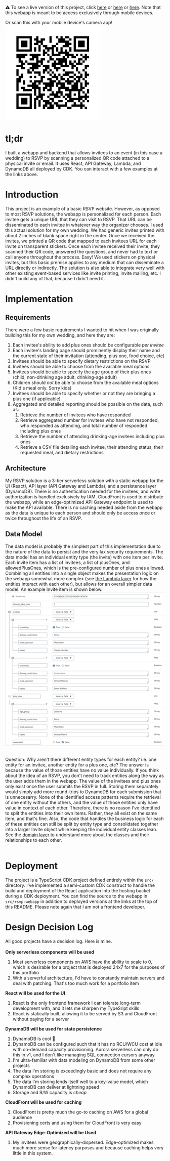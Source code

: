 :warning: To see a live version of this project, click [here](https://rsvp.portfolio.mannyserrano.com/01H7BDQKXTNSVD1PEHDP1B7B7W) or [here](https://rsvp.portfolio.mannyserrano.com/01H7BDQJYFVF6SV69Q63AQKM4K) or [here](https://rsvp.portfolio.mannyserrano.com/01H7BDQJ5CXEG1DDGCBNPND438). Note that this webapp is meant to be access exclusively through mobile devices.<br />

Or scan this with your mobile device's camera app!<br />
<img src='assets/qr-code.PNG' alt='QR Code' width='300px'/>

# tl;dr
I built a webapp and backend that allows invitees to an event (in this case a wedding) to RSVP by scanning a personalized QR code attached to a physical invite or email. It uses React, API Gateway, Lambda, and DynamoDB all deployed by CDK. You can interact with a few examples at the links above. 

# Introduction
This project is an example of a basic RSVP website. However, as opposed to most RSVP solutions, the webapp is personalized for each person. Each invitee gets a unique URL that they can visit to RSVP. That URL can be disseminated to each invitee in whatever way the organizer chooses. I used this actual solution for my own wedding. We had generic invites printed with about 2 inches of blank space right in the center. Once we received the invites, we printed a QR code that mapped to each invitees URL for each invite on transparent stickers. Once each invitee received their invite, they scanned their QR code, answered the questions, and never had to text or call anyone throughout the process. Easy! We used stickers on physical invites, but this basic premise applies to any medium that can disseminate a URL directly or indirectly. The solution is also able to integrate very well with other existing event-based services like invite printing, invite mailing, etc. I didn't build any of that, because I didn't need it.

# Implementation
## Requirements
There were a few basic requirements I wanted to hit when I was originally building this for my own wedding, and here they are:
1. Each invitee's ability to add plus ones should be configurable _per invitee_
1. Each invitee's landing page should prominently display their name and the current state of their invitation (attending, plus one, food choice, etc)
1. Invitees should be able to specify dietary restrictions on the RSVP
1. Invitees should be able to choose from the available meal options
1. Invitees should be able to specify the age group of their plus ones (child, non-drinking age adult, drinking-age adult)
1. Children should _not_ be able to choose from the available meal options (Kid's meal only. Sorry kids)
1. Invitees should be able to specify whether or not they are bringing a plus one (if applicable)
1. Aggregated and detailed reporting should be possible on the data, such as:
    1. Retrieve the number of invitees who have responded
    1. Retrieve aggregated number for invitees who have not responded, who responded as attending, and total number of responded including plus ones
    1. Retrieve the number of attending drinking-age invitees including plus ones
    1. Retrieve a CSV file detailing each invitee, their attending status, their requested meal, and dietary restrictions

## Architecture
My RSVP solution is a 3-tier serverless solution with a static webapp for the UI (React), API layer (API Gateway and Lambda), and a persistence layer (DynamoDB). There is no authentication needed for the invitees, and write authorization is handled exclusively by IAM. CloudFront is used to distribute the webapp, while an edge-optimized API Gateway endpoint is used to make the API available. There is no caching needed aside from the webapp as the data is unique to each person and should only be access once or twice throughout the life of an RSVP. 

## Data Model
The data model is probably the simplest part of this implementation due to the nature of the data to persist and the very lax security requirements. The data model has an individual entity type (the invite) with one item per invite. Each invite item has a list of invitees, a list of plusOnes, and allowedPlusOnes, which is the pre-configured number of plus ones allowed. Combining all entities into a single object makes the presentation logic on the webapp somewhat more complex (see [the Lambda layer](./src/lib/lambda/domain_layer/) for how the entities interact with each other), but allows for an overall simpler data model. An example Invite item is shown below.<br />
<img src='assets/example-invite.PNG' alt='Example Invite Object'><br /><br />

Question: Why aren't there different entity types for each entity? i.e. one entity for an invitee, another entity for a plus one, etc? The answer is because the value of those entities have no value individually. If you think about the idea of an RSVP, you don't need to track entities along the way as the user adds them in the webapp. The value of the invitees and plus ones only exist once the user submits the RSVP in full. Storing them separately would simply add more round-trips to DynamoDB for each submission that is unnecesarry. None of the identified access patterns require the retrieval of one entity without the others, and the value of those entities only have value in context of each other. Therefore, there is no reason I've identified to split the entities into their own items. Rather, they all exist on the same item, and that's fine. Also, the code that handles the business logic for each of these entities can still be split by entity type and consolidated together into a larger Invite object while keeping the individual entity classes lean. See the [domain layer](./src/lib/lambda/domain_layer) to understand more about the classes and their relationships to each other.<br /><br />

# Deployment
The project is a TypeScript CDK project defined entirely within the `src/` directory. I've implemented a semi-custom CDK construct to handle the build and deployment of the React application into the hosting bucket during a CDK deployment. You can find the source to the webapp in `src/rsvp-webapp` in addition to deployed versions at the links at the top of this README. Please note again that I am not a frontend developer.

# Design Decision Log
All good projects have a decision log. Here is mine.<br /><br />
__Only serverless components will be used__
1. Most serverless components on AWS have the ability to scale to 0, which is desirable for a project that is deployed 24x7 for the purposes of this portfolio
1. With a serverful architecture, I'd have to constantly maintain servers and deal with patching. That's too much work for a portfolio item

__React will be used for the UI__  
1. React is the only frontend framework I can tolerate long-term development with, and it lets me sharpen my TypeSript skills
1. React is statically built, allowing it to be served by S3 and CloudFront without paying for a server

__DynamoDB will be used for state persistence__  
1. DynamoDB is cool :call_me_hand:
1. DynamoDB can be configured such that it has no RCU/WCU cost at idle with on-demand capacity provisioning. Aurora serverless can only do this in v1, and I don't like managing SQL connection cursors anyway
1. I'm ultra-familiar with data modeling on DynamoDB from some other projects
1. The data I'm storing is exceedingly basic and does not require any complex operations
1. The data I'm storing lends itself well to a key-value model, which DynamoDB can deliver at lightning speed
1. Storage and R/W capacity is _cheap_

__CloudFront will be used for caching__
1. CloudFront is pretty much the go-to caching on AWS for a global audience
1. Provisioning certs and using them for CloudFront is very easy

__API Gateway Edge-Optimized will be Used__
1. My invitees were geographically-dispersed. Edge-optimized makes much more sense for latency purposes and because caching helps very little in this system.